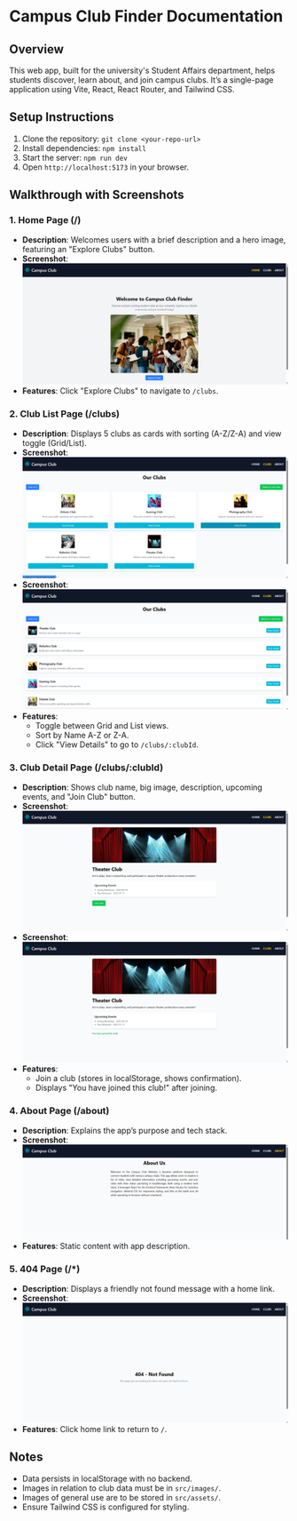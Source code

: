 # Campus Club Finder Documentation

## Overview
This web app, built for the university's Student Affairs department, helps students discover, learn about, and join campus clubs. It’s a single-page application using Vite, React, React Router, and Tailwind CSS.

## Setup Instructions
1. Clone the repository: `git clone <your-repo-url>`
2. Install dependencies: `npm install`
3. Start the server: `npm run dev`
4. Open `http://localhost:5173` in your browser.

## Walkthrough with Screenshots

### 1. Home Page (/)
- **Description**: Welcomes users with a brief description and a hero image, featuring an "Explore Clubs" button.
- **Screenshot**: ![Home Page Screenshot](screenshots/home.png)
- **Features**: Click "Explore Clubs" to navigate to `/clubs`.

### 2. Club List Page (/clubs)
- **Description**: Displays 5 clubs as cards with sorting (A-Z/Z-A) and view toggle (Grid/List).
- **Screenshot**: ![Club List Grid View](screenshots/clubs-grid.png)
- **Screenshot**: ![Club List List View](screenshots/clubs-list.png)
- **Features**: 
  - Toggle between Grid and List views.
  - Sort by Name A-Z or Z-A.
  - Click "View Details" to go to `/clubs/:clubId`.

### 3. Club Detail Page (/clubs/:clubId)
- **Description**: Shows club name, big image, description, upcoming events, and "Join Club" button.
- **Screenshot**: ![Club Detail Before Joining](screenshots/club-detail-before.png)
- **Screenshot**: ![Club Detail After Joining](screenshots/club-detail-after.png)
- **Features**: 
  - Join a club (stores in localStorage, shows confirmation).
  - Displays "You have joined this club!" after joining.

### 4. About Page (/about)
- **Description**: Explains the app’s purpose and tech stack.
- **Screenshot**: ![About Page Screenshot](screenshots/about.png)
- **Features**: Static content with app description.

### 5. 404 Page (/*)
- **Description**: Displays a friendly not found message with a home link.
- **Screenshot**: ![404 Page Screenshot](screenshots/not-found.png)
- **Features**: Click home link to return to `/`.

## Notes
- Data persists in localStorage with no backend.
- Images in relation to club data must be in `src/images/`.
- Images of general use are to be stored in `src/assets/`.
- Ensure Tailwind CSS is configured for styling.